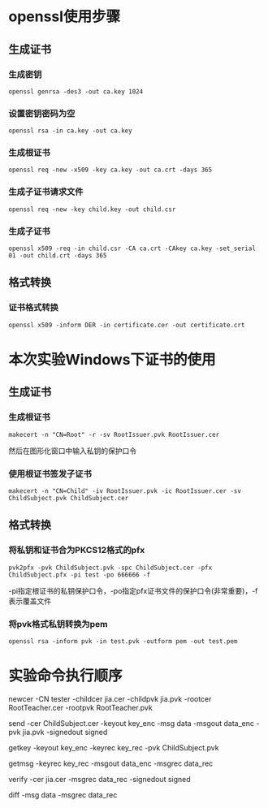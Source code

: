 # openssl使用步骤

## 生成证书

### 生成密钥
`openssl genrsa -des3 -out ca.key 1024`

### 设置密钥密码为空
`openssl rsa -in ca.key -out ca.key`

### 生成根证书
`openssl req -new -x509 -key ca.key -out ca.crt -days 365`

### 生成子证书请求文件
`openssl req -new -key child.key -out child.csr`

### 生成子证书
`openssl x509 -req -in child.csr -CA ca.crt -CAkey ca.key -set_serial 01 -out child.crt -days 365`

## 格式转换

### 证书格式转换
`openssl x509 -inform DER -in certificate.cer -out certificate.crt`

# 本次实验Windows下证书的使用

## 生成证书

### 生成根证书
`makecert -n "CN=Root" -r -sv RootIssuer.pvk RootIssuer.cer`

然后在图形化窗口中输入私钥的保护口令

### 使用根证书签发子证书
`makecert -n "CN=Child" -iv RootIssuer.pvk -ic RootIssuer.cer -sv ChildSubject.pvk ChildSubject.cer`

## 格式转换

### 将私钥和证书合为PKCS12格式的pfx
`pvk2pfx -pvk ChildSubject.pvk -spc ChildSubject.cer -pfx ChildSubject.pfx -pi test -po 666666 -f`

-pi指定根证书的私钥保护口令，-po指定pfx证书文件的保护口令(非常重要)，-f表示覆盖文件

### 将pvk格式私钥转换为pem
`openssl rsa -inform pvk -in test.pvk -outform pem -out test.pem`



# 实验命令执行顺序
newcer -CN tester -childcer jia.cer -childpvk jia.pvk -rootcer RootTeacher.cer -rootpvk RootTeacher.pvk

send -cer ChildSubject.cer -keyout key_enc -msg data -msgout data_enc -pvk jia.pvk -signedout signed

getkey -keyout key_enc -keyrec key_rec -pvk ChildSubject.pvk

getmsg -keyrec key_rec -msgout data_enc -msgrec data_rec

verify -cer jia.cer -msgrec data_rec -signedout signed

diff -msg data -msgrec data_rec